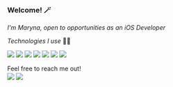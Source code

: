 ### Welcome! 🪄

_I'm Maryna, open to opportunities as an iOS Developer_

_Technologies I use_ 👩‍💻 

<img src="https://img.shields.io/badge/-Swift-orange"> <img src="https://img.shields.io/badge/-SwiftUI-green"> <img src="https://img.shields.io/badge/-Combine-purple"> <img src="https://img.shields.io/badge/-UIKit-blue">  <img src="https://img.shields.io/badge/-Realm-violet"> <img src="https://img.shields.io/badge/-Firebase-yellow"> <img  src="https://img.shields.io/badge/-REST APIs-lightgrey">

Feel free to reach me out! </br><a href= "https://www.linkedin.com/in/mbolotska/"><img align=center src="https://img.shields.io/badge/linkedin-%230077B5.svg?&logo=linkedin&logoColor=white" /></a>  <a href="mailto:m.bolotska@gmail.com"><img align=center src="https://img.shields.io/badge/gmail-D14836?&logo=gmail&logoColor=white" /></a> 

<!-- 📫 How to reach me: m.bolotska@gmail.com -->
